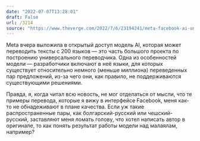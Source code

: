 ```yaml
---
date: "2022-07-07T13:28:01"
draft: False
url: /3214
source: "https://www.theverge.com/2022/7/6/23194241/meta-facebook-ai-universal-translation-project-no-language-left-behind-open-source-model"
---
```


Meta вчера выложила в открытый доступ модель AI, которая может переводить тексты с 200 языков — это часть большого проекта по построению универсального переводчика. Одна из особенностей модели — разработчики включают в неё языки, для которых существует относительно немного (меньше миллиона) переведенных пар предложений, из-за чего они, как правило, не поддерживаются существующими решениями.

Правда, я, когда читал всю новость, не мог отделаться от мысли, что те примеры перевода, которые я вижу в интерфейсе Facebook, меня как-то не обнадеживают в плане качества. Если уж такие распространенные пары, как болгарский-русский или чешский-русский, заставляют меня ломать голову, что хотел написать автор в оригинале, то как понять результат работы модели над малаялам, например?
